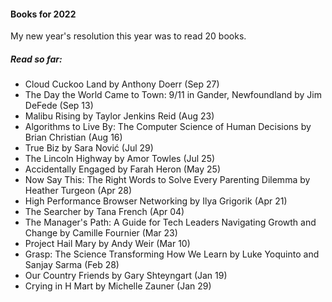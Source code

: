 #### Books for 2022

My new year's resolution this year was to read 20 books.

##### Read so far:

- Cloud Cuckoo Land by Anthony Doerr (Sep 27)
- The Day the World Came to Town: 9/11 in Gander, Newfoundland by Jim DeFede (Sep 13)
- Malibu Rising by Taylor Jenkins Reid (Aug 23)
- Algorithms to Live By: The Computer Science of Human Decisions by Brian Christian (Aug 16)
- True Biz by Sara Nović (Jul 29)
- The Lincoln Highway by Amor Towles (Jul 25)
- Accidentally Engaged by Farah Heron (May 25)
- Now Say This: The Right Words to Solve Every Parenting Dilemma by Heather Turgeon (Apr 28)
- High Performance Browser Networking by Ilya Grigorik (Apr 21)
- The Searcher by Tana French (Apr 04)
- The Manager's Path: A Guide for Tech Leaders Navigating Growth and Change by Camille Fournier (Mar 23)
- Project Hail Mary by Andy Weir (Mar 10)
- Grasp: The Science Transforming How We Learn by Luke Yoquinto and Sanjay Sarma (Feb 28)
- Our Country Friends by Gary Shteyngart (Jan 19)
- Crying in H Mart by Michelle Zauner (Jan 29)

